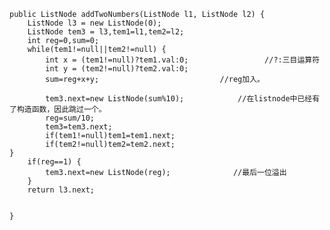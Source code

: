 

	public ListNode addTwoNumbers(ListNode l1, ListNode l2) {
		ListNode l3 = new ListNode(0);
		ListNode tem3 = l3,tem1=l1,tem2=l2;
		int reg=0,sum=0;
		while(tem1!=null||tem2!=null) {
			int x = (tem1!=null)?tem1.val:0;                 //?:三目运算符
			int y = (tem2!=null)?tem2.val:0;
			sum=reg+x+y;                           //reg加入。
			
			tem3.next=new ListNode(sum%10);            //在listnode中已经有了构造函数，因此跳过一个。
			reg=sum/10;
			tem3=tem3.next;
			if(tem1!=null)tem1=tem1.next;
			if(tem2!=null)tem2=tem2.next;
	}		
		if(reg==1) {
			tem3.next=new ListNode(reg);              //最后一位溢出
		}
		return l3.next;

    
	}

